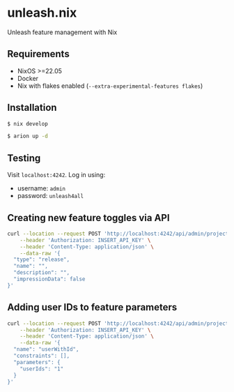 # unleash.nix

Unleash feature management with Nix

## Requirements

- NixOS >=22.05
- Docker
- Nix with flakes enabled (`--extra-experimental-features flakes`)

## Installation

```bash
$ nix develop
```

```bash
$ arion up -d
```

## Testing

Visit `localhost:4242`. Log in using:

- username: `admin`
- password: `unleash4all`

## Creating new feature toggles via API

```bash
curl --location --request POST 'http://localhost:4242/api/admin/projects/default/features' \
    --header 'Authorization: INSERT_API_KEY' \
    --header 'Content-Type: application/json' \
    --data-raw '{
  "type": "release",
  "name": "",
  "description": "",
  "impressionData": false
}'
```

## Adding user IDs to feature parameters

```bash
curl --location --request POST 'http://localhost:4242/api/admin/projects/default/features/INSERT_FEATURE_NAME/environments/development/strategies' \
    --header 'Authorization: INSERT_API_KEY' \
    --header 'Content-Type: application/json' \
    --data-raw '{
  "name": "userWithId",
  "constraints": [],
  "parameters": {
    "userIds": "1"
  }
}'
```
